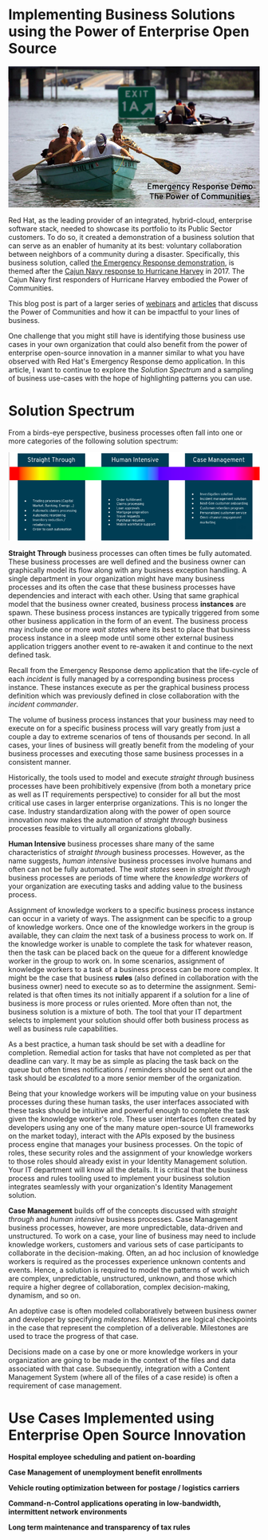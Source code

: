 # Implementing Business Solutions using the Power of Enterprise Open Source

![](_site/images/volunteerboatersstockphoto.png)

Red Hat, as the leading provider of an integrated, hybrid-cloud, enterprise software stack, needed to showcase its portfolio to its Public Sector customers.  To do so, it created a demonstration of a business solution that can serve as an enabler of humanity at its best:  voluntary collaboration between neighbors of a community during a disaster.  Specifically, this business solution, called [the Emergency Response demonstration](https://erdemo.io), is themed after the [Cajun Navy response to Hurricane Harvey](https://en.wikipedia.org/wiki/Cajun_Navy) in 2017.  The Cajun Navy first responders of Hurricane Harvey embodied the Power of Communities.

This blog post is part of a larger series of [webinars](https://www.brighttalk.com/webcast/16623/398059) and [articles]() that discuss the Power of Communities and how it can be impactful to your lines of business.

One challenge that you might still have is identifying those business use cases in your own organization that could also benefit from the power of enterprise open-source innovation in a manner similar to what you have observed with Red Hat's Emergency Response demo application.  In this article, I want to continue to explore the *Solution Spectrum* and a sampling of business use-cases with the hope of highlighting patterns you can use.

# Solution Spectrum
From a birds-eye perspective, business processes often fall into one or more categories of the following solution spectrum:

![](site/images/../../images/solution_spectrum.png)

**Straight Through** business processes can often times be fully automated.  These business processes are well defined and the business owner can graphically model its flow along with any business exception handling.  A single department in your organization might have many business processes and its often the case that these business processes have dependencies and interact with each other.  Using that same graphical model that the business owner created, business process **instances** are spawn.  These business process instances are typically triggered from some other business application in the form of an event.  The business process may include one or more *wait states* where its best to place that business process instance in a sleep mode until some other external business application triggers another event to re-awaken it and continue to the next defined task.

Recall from the Emergency Response demo application that the life-cycle of each *incident* is fully managed by a corresponding business process instance.  These instances execute as per the graphical business process definition which was previously defined in close collaboration with the *incident commander*.

The volume of business process instances that your business may need to execute on for a specific business process will vary greatly from just a couple a day to extreme scenarios of tens of thousands per second.  In all cases, your lines of business will greatly benefit from the modeling of your business processes and executing those same business processes in a consistent manner.

Historically, the tools used to model and execute *straight through* business processes have been prohibitively expensive (from both a monetary price as well as IT requirements perspective) to consider for all but the most critical use cases in larger enterprise organizations.  This is no longer the case.  Industry standardization along with the power of open source innovation now makes the automation of *straight through* business processes feasible to virtually all organizations globally. 

**Human Intensive** business processes share many of the same characteristics of *straight through* business processes.  However, as the name suggests, *human intensive* business processes involve humans and often can not be fully automated.  The *wait states* seen in *straight through* business processes are periods of time where the *knowledge workers* of your organization are executing tasks and adding value to the business process.

Assignment of knowledge workers to a specific business process instance can occur in a variety of ways.  The assignment can be specific to a group of knowledge workers.  Once one of the knowledge workers in the group is available, they can *claim* the next task of a business process to work on.  If the knowledge worker is unable to complete the task for whatever reason, then the task can be placed back on the queue for a different knowledge worker in the group to work on.  In some scenarios, assignment of knowledge workers to a task of a business process can be more complex.  It might be the case that business **rules** (also defined in collaboration with the business owner) need to execute so as to determine the assignment.  Semi-related is that often times its not initially apparent if a solution for a line of business is more process or rules oriented.  More often than not, the business solution is a mixture of both.  The tool that your IT department selects to implement your solution should offer both business process as well as business rule capabilities.

As a best practice, a human task should be set with a deadline for completion.  Remedial action for tasks that have not completed as per that deadline can vary.  It may be as simple as placing the task back on the queue but often times notifications / reminders should be sent out and the task should be *escalated* to a more senior member of the organization.

Being that your knowledge workers will be imputing value on your business processes during these human tasks, the user interfaces associated with these tasks should be intuitive and powerful enough to complete the task given the knowledge worker's role.  These user interfaces (often created by developers using any one of the many mature open-source UI frameworks on the market today), interact with the APIs exposed by the business process engine that manages your business processes.  On the topic of roles, these security roles and the assignment of your knowledge workers to those roles should already exist in your Identity Management solution.  Your IT department will know all the details.  It is critical that the business process and rules tooling used to implement your business solution integrates seamlessly with your organization's Identity Management solution.

**Case Management** builds off of the concepts discussed with *straight through* and *human intensive* business processes.  Case Management business processes, however, are more unpredictable, data-driven and unstructured.  To work on a case, your line of business may need to include knowledge workers, customers and various sets of case participants to collaborate in the decision-making.  Often, an ad hoc inclusion of knowledge workers is required as the processes experience unknown contents and events.  Hence, a solution is required to model the patterns of work which are complex, unpredictable, unstructured, unknown, and those which require a higher degree of collaboration, complex decision-making, dynamism, and so on.

An adoptive case is often modeled collaboratively between business owner and developer by specifying *milestones*.  Milestones are logical checkpoints in the case that represent the completion of a deliverable.  Milestones are used to trace the progress of that case.

Decisions made on a case by one or more knowledge workers in your organization are going to be made in the context of the files and data associated with that case.  Subsequently, integration with a Content Management System (where all of the files of a case reside) is often a requirement of case management.


# Use Cases Implemented using Enterprise Open Source Innovation

**Hospital employee scheduling and patient on-boarding**

**Case Management of unemployment benefit enrollments**

**Vehicle routing optimization between for postage / logistics carriers** 

**Command-n-Control applications operating in low-bandwidth, intermittent network environments**

**Long term maintenance and transparency of tax rules**
